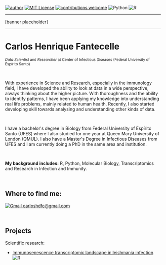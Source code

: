 [![author](https://img.shields.io/badge/author-cfantecelle-blueviolet#:~:text=author-,author,-cfantecelle)](https://www.linkedin.com/in/carlos-henrique-fantecelle) 
[![MIT License](https://img.shields.io/badge/license-MIT-blue#:~:text=license,MIT)](https://github.com/cfantecelle/data_science_portfolio/blob/main/LICENSE) 
[![contributions welcome](https://img.shields.io/badge/contributions-welcome-pinegreen#:~:text=contributions-,contributions,-welcome)](https://github.com/cfantecelle/data_science_portfolio/issues)
![Python](https://img.shields.io/badge/python-3670A0?style=flat&logo=python&logoColor=ffdd54)
![R](https://img.shields.io/badge/r-%23276DC3.svg?style=flat&logo=r&logoColor=white)

---

[banner placeholder]

---

# Carlos Henrique Fantecelle
<sup>*Data Scientist* and *Researcher* at Center of Infectious Diseases (Federal University of Espírito Santo)</sup>

<br>

With experience in Science and Research, especially in the immunology field, I have developed the ability to look at data in a wide perspective, always thinking about the higher picture. With thoroughness and the ability to identify patterns, I have been applying my knowledge into understanding real life problems, mainly related to human health. Recently, I also started developing skill towards analysing and understanding other kinds of data.

<br>

I have a bachelor's degree in Biology from Federal University of Espírito Santo (UFES) where I also studied for one year at Queen Mary University of London (QMUL). I also have a Master's Degree in Infectious Diseases from UFES and I am currently doing a PhD in the same area and institution.

<br>

**My background includes:** R, Python, Molecular Biology, Transcriptomics and Research in Infection and Immunity.

<br>

## Where to find me:

[![Gmail carloshdfc@gmail.com](https://img.shields.io/badge/Gmail-D14836?style=flat&logo=gmail&logoColor=white)](mailto:carloshdfc@gmail.com)

<br>

## Projects

Scientific research:
* [Immunosenescence transcriptomic landscape in leishmania infection](https://onlinelibrary.wiley.com/doi/abs/10.1111/imm.13410). ![R](https://img.shields.io/badge/r-%23276DC3.svg?style=flat&logo=r&logoColor=white)
